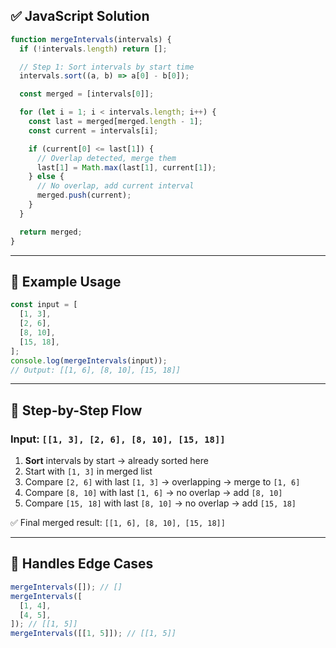 ## ✅ JavaScript Solution

```javascript
function mergeIntervals(intervals) {
  if (!intervals.length) return [];

  // Step 1: Sort intervals by start time
  intervals.sort((a, b) => a[0] - b[0]);

  const merged = [intervals[0]];

  for (let i = 1; i < intervals.length; i++) {
    const last = merged[merged.length - 1];
    const current = intervals[i];

    if (current[0] <= last[1]) {
      // Overlap detected, merge them
      last[1] = Math.max(last[1], current[1]);
    } else {
      // No overlap, add current interval
      merged.push(current);
    }
  }

  return merged;
}
```

---

## 🧪 Example Usage

```javascript
const input = [
  [1, 3],
  [2, 6],
  [8, 10],
  [15, 18],
];
console.log(mergeIntervals(input));
// Output: [[1, 6], [8, 10], [15, 18]]
```

---

## 🔁 Step-by-Step Flow

### Input: `[[1, 3], [2, 6], [8, 10], [15, 18]]`

1. **Sort** intervals by start → already sorted here
2. Start with `[1, 3]` in merged list
3. Compare `[2, 6]` with last `[1, 3]` → overlapping → merge to `[1, 6]`
4. Compare `[8, 10]` with last `[1, 6]` → no overlap → add `[8, 10]`
5. Compare `[15, 18]` with last `[8, 10]` → no overlap → add `[15, 18]`

✅ Final merged result: `[[1, 6], [8, 10], [15, 18]]`

---

## 🧠 Handles Edge Cases

```javascript
mergeIntervals([]); // []
mergeIntervals([
  [1, 4],
  [4, 5],
]); // [[1, 5]]
mergeIntervals([[1, 5]]); // [[1, 5]]
```
